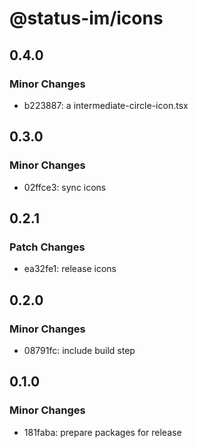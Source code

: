 # @status-im/icons

## 0.4.0

### Minor Changes

- b223887: a intermediate-circle-icon.tsx

## 0.3.0

### Minor Changes

- 02ffce3: sync icons

## 0.2.1

### Patch Changes

- ea32fe1: release icons

## 0.2.0

### Minor Changes

- 08791fc: include build step

## 0.1.0

### Minor Changes

- 181faba: prepare packages for release
